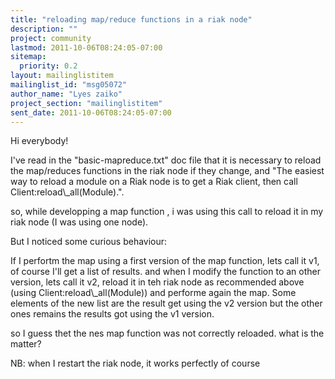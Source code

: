 ```yaml
---
title: "reloading map/reduce functions in a riak node"
description: ""
project: community
lastmod: 2011-10-06T08:24:05-07:00
sitemap:
  priority: 0.2
layout: mailinglistitem
mailinglist_id: "msg05072"
author_name: "Lyes zaiko"
project_section: "mailinglistitem"
sent_date: 2011-10-06T08:24:05-07:00
---
```



Hi everybody!

I've read in the "basic-mapreduce.txt" doc file that it is necessary to
reload the map/reduces functions in the riak node if they change, and "The
easiest way to reload a module on a Riak node is to get a Riak client, then
call Client:reload\\_all(Module).".

so, while developping a map function , i was using this call to reload it in
my riak node (I was using one node).

But I noticed some curious behaviour:

If I perfortm the map using a first version of the map function, lets call
it v1, of course I'll get a list of results. and when I modify the function
to an other version, lets call it v2, reload it in teh riak node as
recommended above (using Client:reload\\_all(Module)) and performe again the
map. Some elements of the new list are the result get using the v2 version
but the other ones remains the results got using the v1 version.

so I guess thet the nes map function was not correctly reloaded. what is the
matter?

NB: when I restart the riak node, it works perfectly of course
